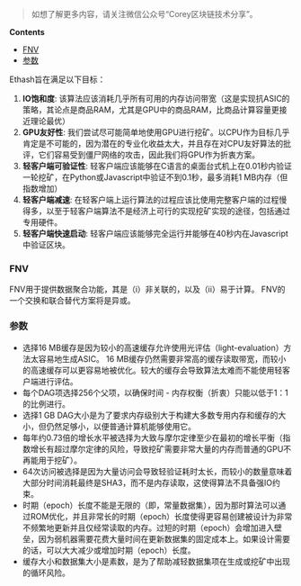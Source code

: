 > 如想了解更多内容，请关注微信公众号“Corey区块链技术分享”。

<!-- START doctoc generated TOC please keep comment here to allow auto update -->
<!-- DON'T EDIT THIS SECTION, INSTEAD RE-RUN doctoc TO UPDATE -->
**Contents**

- [FNV](#fnv)
- [参数](#%E5%8F%82%E6%95%B0)

<!-- END doctoc generated TOC please keep comment here to allow auto update -->

Ethash旨在满足以下目标：

1. **IO饱和度**: 该算法应该消耗几乎所有可用的内存访问带宽（这是实现抗ASIC的策略，其论点是商品RAM，尤其是GPU中的商品RAM，比商品计算容量更接近理论最优）
2. **GPU友好性**: 我们尝试尽可能简单地使用GPU进行挖矿。以CPU作为目标几乎肯定是不可能的，因为潜在的专业化收益太大，并且存在对CPU友好算法的批评，它们容易受到僵尸网络的攻击，因此我们将GPU作为折衷方案。
3. **轻客户端可验证性**: 轻客户端应该能够在C语言的桌面台式机上在0.01秒内验证一轮挖矿，在Python或Javascript中验证不到0.1秒，最多消耗1 MB内存（但指数增加）
4. **轻客户端减速**: 在轻客户端上运行算法的过程应该比使用完整客户端的过程慢得多，以至于轻客户端算法不是经济上可行的实现挖矿实现的途径，包括通过专用硬件。
5. **轻客户端快速启动**: 轻客户端应该能够完全运行并能够在40秒内在Javascript中验证区块。

### FNV

FNV用于提供数据聚合功能，其是（i）非关联的，以及（ii）易于计算。 FNV的一个交换和联合替代方案将是异或。

### 参数

* 选择16 MB缓存是因为较小的高速缓存允许使用光评估（light-evaluation）方法太容易地生成ASIC。 16 MB缓存仍然需要非常高的缓存读取带宽，而较小的高速缓存可以更容易地被优化。较大的缓存会导致算法太难而不能使用轻客户端进行评估。
* 每个DAG项选择256个父项，以确保时间 - 内存权衡（折衷）只能以低于1：1的比例进行。
* 选择1 GB DAG大小是为了要求内存级别大于构建大多数专用内存和缓存的大小，但仍然足够小，以便普通计算机能够使用它。
* 每年约0.73倍的增长水平被选择为大致与摩尔定律至少在最初的增长平衡（指数增长有超过摩尔定律的风险，导致挖矿需要非常大量的内存而普通的GPU不再能用于挖矿）。
* 64次访问被选择是因为大量访问会导致轻验证耗时太长，而较小的数量意味着大部分时间消耗最终是SHA3，而不是内存读取，这使得算法不具备强IO约束。
* 时期（epoch）长度不能是无限的（即，常量数据集），因为那时算法可以通过ROM优化，并且非常长的时期（epoch）长度使得更容易创建被设计为非常不频繁地更新并且仅经常读取的内存。过短的时期（epoch）会增加进入壁垒，因为弱机器需要花费大量时间在更新数据集的固定成本上。如果设计需要的话，可以大大减少或增加时期（epoch）长度。
* 缓存大小和数据集大小是素数，是为了帮助减轻数据集项在生成或挖矿中出现的循环风险。